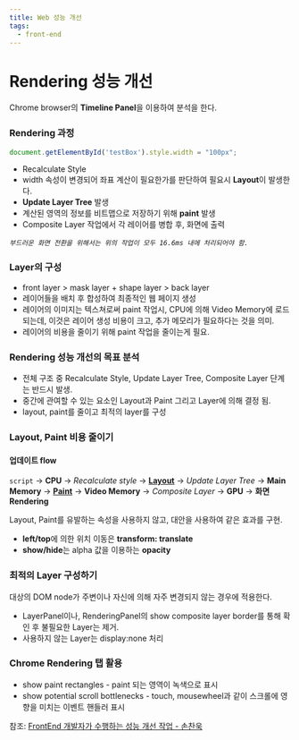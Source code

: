 ```yaml
---
title: Web 성능 개선
tags:
  - front-end
---
```

# Rendering  성능 개선

Chrome browser의 **Timeline Panel**을 이용하여 분석을 한다.



### Rendering 과정

```javascript
document.getElementById('testBox').style.width = "100px";
```

- Recalculate Style
- width 속성이 변경되어 좌표 계산이 필요한가를 판단하여 필요시 **Layout**이 발생한다.
- **Update Layer Tree** 발생
- 계산된 영역의 정보를 비트맵으로 저장하기 위해 **paint** 발생
- Composite Layer 작업에서 각 레이어를 병합 후, 화면에 출력

*`부드러운 화면 전환을 위해서는 위의 작업이 모두 16.6ms 내에 처리되어야 함.`*

### Layer의 구성

- front layer > mask layer + shape layer > back layer
- 레이어들을 배치 후 합성하여 최종적인 웹 페이지 생성
- 레이어의 이미지는 텍스쳐로써 paint 작업시, CPU에 의해 Video Memory에 로드 되는데, 이것은 레이어 생성 비용이 크고, 추가 메모리가 필요하다는 것을 의미.
- 레이어의 비용을 줄이기 위해 paint 작업을 줄이는게 필요.

### Rendering 성능 개선의 목표 분석

- 전체 구조 중 Recalculate Style, Update Layer Tree, Composite Layer 단계는 반드시 발생.
- 중간에 관여할 수 있는 요소인 Layout과 Paint 그리고 Layer에 의해 결정 됨.
- layout, paint를 줄이고 최적의 layer를 구성

### Layout, Paint 비용 줄이기

#### 업데이트 flow

`script` -> **CPU** -> *Recalculate style* -> **<u>Layout</u>** -> *Update Layer Tree* -> **Main Memory** -> **<u>Paint</u>** -> **Video Memory** -> *Composite Layer* -> **GPU** -> **화면 Rendering**

Layout, Paint를 유발하는 속성을 사용하지 않고, 대안을 사용하여 같은 효과를 구현.

- **left/top**에 의한 위치 이동은 **transform: translate**
- **show/hide**는 alpha 값을 이용하는 **opacity**

### 최적의 Layer 구성하기

대상의 DOM node가 주변이나 자신에 의해 자주 변경되지 않는 경우에 적용한다.

- LayerPanel이나, RenderingPanel의 show composite layer border를 통해 확인 후 불필요한 Layer는 제거.
- 사용하지 않는 Layer는 display:none 처리



### Chrome Rendering 탭 활용

- show paint rectangles - paint 되는 영역이 녹색으로 표시
- show potential scroll bottlenecks - touch, mousewheel과 같이 스크롤에 영향을 미치는 이벤트 핸들러 표시



참조: [FrontEnd 개발자가 수행하는 성능 개선 작업 - 손찬욱](https://sculove.github.io/slides/improveBrowserRendering/#/)


